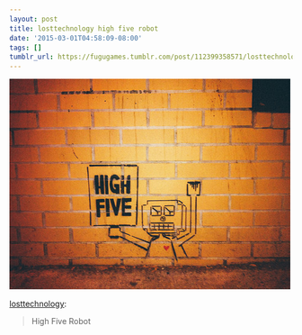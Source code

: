 ```yaml
---
layout: post
title: losttechnology high five robot
date: '2015-03-01T04:58:09-08:00'
tags: []
tumblr_url: https://fugugames.tumblr.com/post/112399358571/losttechnology-high-five-robot
---
```

 ![](/tumblr_files/tumblr_nkj1u6U38i1soamaro1_500.jpg)  

[losttechnology](http://losttechnology.tumblr.com/post/112398869359/high-five-robot):

> High Five Robot

